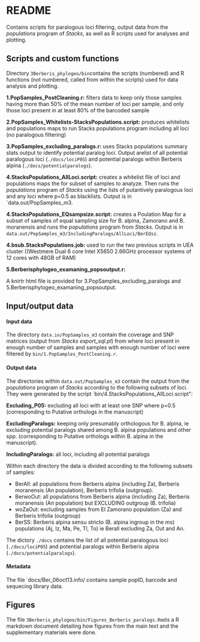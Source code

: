 README
=========

Contains scripts for paralogous loci filtering, output data from the *populations* program of *Stacks*, as well as R scripts used for analyses and plotting.


Scripts and custom functions
-----------------------------
Directory `3Berberis_phylogeo/bin`contains the scripts (numbered) and R functions (not numbered, called from within the scripts) used for data analysis and plotting. 

**1.PopSamples_PostCleaning.r:** filters data to keep only those samples having more than 50% of the mean number of loci per sample, and only those loci present in at least 80% of the barcoded sample

**2.PopSamples_Whitelists-StacksPopulations.script:** produces whitelists and populations maps to run Stacks populations program including all loci (no paralogous filtering)

**3.PopSamples_excluding_paralogs.r:** uses Stacks populations summary stats output to identify potential paralog loci. Output arelist of all potential paralogous loci (`./docs/lociP05`) and potential paralogs within Berberis alpina (`./docs/potentialparalogs`).

**4.StacksPopulations_AllLoci.script:** creates a whitelist file of loci and populations maps the for subset of samples to analyze. Then runs the *populations* program of *Stacks* using the lists of putantively paralogous loci and any loci where p=0.5 as blacklists. Output is in `data.out/PopSamples_m3.

**4.StacksPopulations_EQsampsize.script:**  creates a Poulation Map for a subset of samples of equal sampling size for B. alpina, Zamorano and B. moranensis and runs the *populations* program from *Stacks*. Output is in `data.out/PopSamples_m3/IncludingParalogs/AllLoci/BerEQsz`.

**4.bsub.StacksPopulations.job:** used to run the two previous scripts in UEA cluster ((Westmere Dual 6 core Intel X5650 2.66GHz processor systems of 12 cores with 48GB of RAM)

**5.Berberisphylogeo_examaning_popsoutput.r:**


A knirtr html file is provided for 3.PopSamples_excluding_paralogs and 5.Berberisphylogeo_examaning_popsoutput.


Input/output data
------------------

#### Input data
The directory `data.in/PopSamples_m3` contain the coverage and SNP matrices (output from *Stacks* *export_sql.pl*) from where loci present in enough number of samples and samples with enough number of loci were filtered by `bin/1.PopSamples_PostCleaning.r`.

#### Output data
The directories within `data.out/PopSamples_m3` contain the output from the *populations* program of *Stacks* according to the following subsets of loci. They were generated by the script `bin/4.StacksPopulations_AllLoci.script":

**Excluding_P05:** excluding all loci with at least one SNP where p=0.5 (corresponding to Putative orthologs in the manuscript)

**ExcludingParalogs:** keeping only presumably orthologous for B. alpina, ie excluding potential paralogs shared among B. alpina populations and other spp. (corresponding to Putative orthologs within B. alpina in the manuscript).

**IncludingParalogs:** all loci, including all potential paralogs

Within each directory the data is divided according to the following subsets of samples:

* BerAll: all populations from Berberis alpina (including Za), Berberis moranensis (An population), Berberis trifolia (outgroup).
* BerwoOut: all populations from Berberis alpina (including Za), Berberis moranensis (An population) but EXCLUDING outgroup (B. trifolia)
* woZaOut: excluding samples from El Zamorano population (Za) and Berberis trifolia (outgroup)
* BerSS: Berberis alpina sensu stricto (B. alpina ingroup in the ms) populations (Aj, Iz, Ma, Pe, Tl, To) ie Berall excluding Za, Out and An.

The dictory `./docs` contains the list of all potential paralogous loci (`./docs/lociP05`) and potential paralogs within Berberis alpina (`./docs/potentialparalogs`).

#### Metadata 

The file ´docs/Ber_06oct13.info/ contains sample popID, barcode and sequecing library data.

Figures
--------

The file `3Berberis_phylogeo/bin/Figures_Berberis_paralogs.Rmd`is a R markdown document detailing how figures from the main text and the supplementary materials were done.
